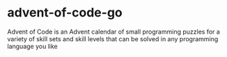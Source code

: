 # advent-of-code-go
Advent of Code is an Advent calendar of small programming puzzles for a variety of skill sets and skill levels that can be solved in any programming language you like
